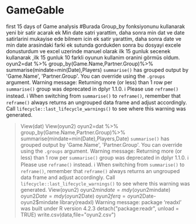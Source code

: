 # GameGable
first 15 days of Game analysis
#Burada Group_by fonksiyonunu kullanarak yeni bir satir acarak ek Min date satri yarattim, daha sonra min dat ve date satirlarini mukayise ede bilmem icin ek satir yarattim, daha sonra date ve min date arasindaki farki ek sutunda gordukden sonra bu dosyayi excele donusturdum ve excel uzerinde manuel olarak ilk 15 gunluk secenek kullanarak ,ilk 15 gunluk 10 farkli oyunun kullanim oranini görmüs oldum. 
oyun2=dat %>% group_by(Game.Name,Partner.Group)%>% summarise(mindate=min(Date),Players)
`summarise()` has grouped output by 'Game.Name', 'Partner.Group'. You can override
using the `.groups` argument.
Warning message:
Returning more (or less) than 1 row per `summarise()` group was deprecated in
dplyr 1.1.0.
ℹ Please use `reframe()` instead.
ℹ When switching from `summarise()` to `reframe()`, remember that `reframe()`
  always returns an ungrouped data frame and adjust accordingly.
Call `lifecycle::last_lifecycle_warnings()` to see where this warning was
generated. 
> View(dat)
> View(oyun2)
> oyun2=dat %>% group_by(Game.Name,Partner.Group)%>% summarise(mindate=min(Date),Players,Date)
`summarise()` has grouped output by 'Game.Name', 'Partner.Group'. You can override
using the `.groups` argument.
Warning message:
Returning more (or less) than 1 row per `summarise()` group was deprecated in
dplyr 1.1.0.
ℹ Please use `reframe()` instead.
ℹ When switching from `summarise()` to `reframe()`, remember that `reframe()`
  always returns an ungrouped data frame and adjust accordingly.
Call `lifecycle::last_lifecycle_warnings()` to see where this warning was
generated. 
> View(oyun2)
> oyun2$mindate=mdy(oyun2$mindate)
> oyun2$Date=mdy(oyun2$Date)
> oyun2$ferq=oyun2$Date-oyun2$mindate
> library(readxl)
Warning message:
package ‘readxl’ was built under R version 4.2.3 
> detach("package:readr", unload = TRUE)
> write.csv(data,file="oyun2.csv")
